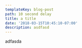 ```yaml
---
templateKey: blog-post
path: 10 second delay
title: a title
date: '2018-03-15T10:45:10-07:00'
description: asdfasd
---
```

adfasda
